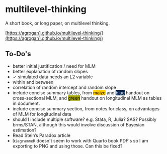 # multilevel-thinking

A short book, or long paper, on multilevel thinking.

[https://agrogan1.github.io/multilevel-thinking/](https://agrogan1.github.io/multilevel-thinking/)

## To-Do's

* better initial justification / need for MLM
* better explanation of random slopes
* ✓ simulated data needs an L2 variable
* within and between
* correlation of random intercept and random slope
* include concise summary tables, from <span style="background-color:#FFCB05;color:black">maize</span> and <span style="background-color:#00274C;color:white">blue</span> handout on cross-sectional MLM, and <span style="background-color:#A5A508;color:black">green</span> handout on longitudinal MLM as tables in document.
* include concise summary section, from notes for class, on advantages of MLM for longitudinal data
* should I include multiple software? e.g. Stata, R, Julia? SAS? Possibly brms/STAN, although this would involve discussion of Bayesian estimation?
* Read Stein’s Paradox article
* `DiagrammeR` doesn't seem to work with Quarto book PDF's so I am exporting to PNG and using those. Can this be fixed? 

